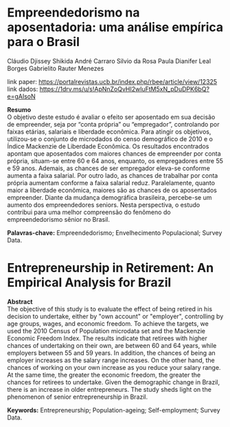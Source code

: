 # Empreendedorismo na aposentadoria: uma análise empírica para o Brasil

Cláudio Djissey Shikida
André Carraro
Silvio da Rosa Paula
Dianifer Leal Borges
Gabrielito Rauter Menezes                                

link paper: https://portalrevistas.ucb.br/index.php/rbee/article/view/12325
link dados: https://1drv.ms/u/s!ApNnZoQvHI2wluFtM5xN_pDuDPK6bQ?e=gAIsoN

**Resumo**                
O objetivo deste estudo é avaliar o efeito ser aposentado em
sua decisão de empreender, seja por “conta própria” ou “empregador”,
controlando por faixas etárias, salariais e liberdade econômica. Para atingir
os objetivos, utilizou-se o conjunto de microdados do censo demográfico
de 2010 e o Índice Mackenzie de Liberdade Econômica. Os resultados
encontrados apontam que aposentados com maiores chances de empreender
por conta própria, situam-se entre 60 e 64 anos, enquanto, os empregadores
entre 55 e 59 anos. Ademais, as chances de ser empregador eleva-se conforme
aumenta a faixa salarial. Por outro lado, as chances de trabalhar por conta
própria aumentam conforme a faixa salarial reduz. Paralelamente, quanto
maior a liberdade econômica, maiores são as chances de os aposentados
empreender. Diante da mudança demográfica brasileira, percebe-se um
aumento dos empreendedores seniors. Nesta perspectiva, o estudo contribui
para uma melhor compreensão do fenômeno do empreendedorismo sênior
no Brasil.

**Palavras-chave:** Empreendedorismo; Envelhecimento Populacional; Survey Data.


# Entrepreneurship in Retirement: An Empirical Analysis for Brazil 
**Abstract**            
The objective of this study is to evaluate the effect of being retired in
his decision to undertake, either by "own account" or "employer", controlling
by age groups, wages, and economic freedom. To achieve the targets, we used
the 2010 Census of Population microdata set and the Mackenzie Economic
Freedom Index. The results indicate that retirees with higher chances of
undertaking on their own, are between 60 and 64 years, while employers
between 55 and 59 years. In addition, the chances of being an employer
increases as the salary range increases. On the other hand, the chances of
working on your own increase as you reduce your salary range. At the same
time, the greater the economic freedom, the greater the chances for retirees
to undertake. Given the demographic change in Brazil, there is an increase
in older entrepreneurs. The study sheds light on the phenomenon of senior
entrepreneurship in Brazil.

**Keywords:** Entrepreneurship; Population-ageing; Self-employment; Survey Data.
 
